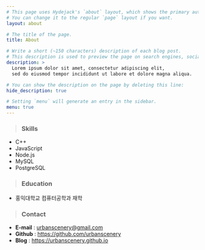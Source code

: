 ```yaml
---
# This page uses Hydejack's `about` layout, which shows the primary author's picture and about text at the top.
# You can change it to the regular `page` layout if you want.
layout: about

# The title of the page.
title: About

# Write a short (~150 characters) description of each blog post.
# This description is used to preview the page on search engines, social media, etc.
description: >
  Lorem ipsum dolor sit amet, consectetur adipiscing elit,
  sed do eiusmod tempor incididunt ut labore et dolore magna aliqua.

# You can show the description on the page by deleting this line:
hide_description: true

# Setting `menu` will generate an entry in the sidebar.
menu: true
---
```


> ### Skills
- C++
- JavaScript
- Node.js
- MySQL
- PostgreSQL

> ### Education
- 홍익대학교 컴퓨터공학과 재학

> ### Contact
- **E-mail**	: urbanscenery@gmail.com
- **Github**	: https://github.com/urbanscenery
- **Blog**		: https://urbanscenery.github.io
